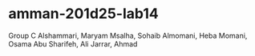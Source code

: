# amman-201d25-lab14
Group C
Alshammari, Maryam 
Msalha, Sohaib 
Almomani, Heba 
Momani, Osama 
Abu Sharifeh, Ali 
Jarrar, Ahmad